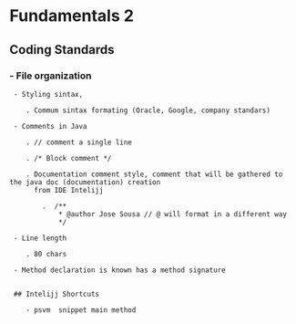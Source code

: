 # Fundamentals 2
## Coding Standards

###  - File organization 

	 - Styling sintax, 
		
		. Commum sintax formating (Oracle, Google, company standars)
	
	 - Comments in Java
	 
		. // comment a single line
		
		. /* Block comment */
		
		. Documentation comment style, comment that will be gathered to the java doc (documentation) creation 
		  from IDE Intelijj
			
			.  /**
				* @author Jose Sousa // @ will format in a different way
				*/
		
	 - Line length
		
		. 80 chars
 
     - Method declaration is known has a method signature
	 
	 
	 ## Intelijj Shortcuts
		
		- psvm  snippet main method